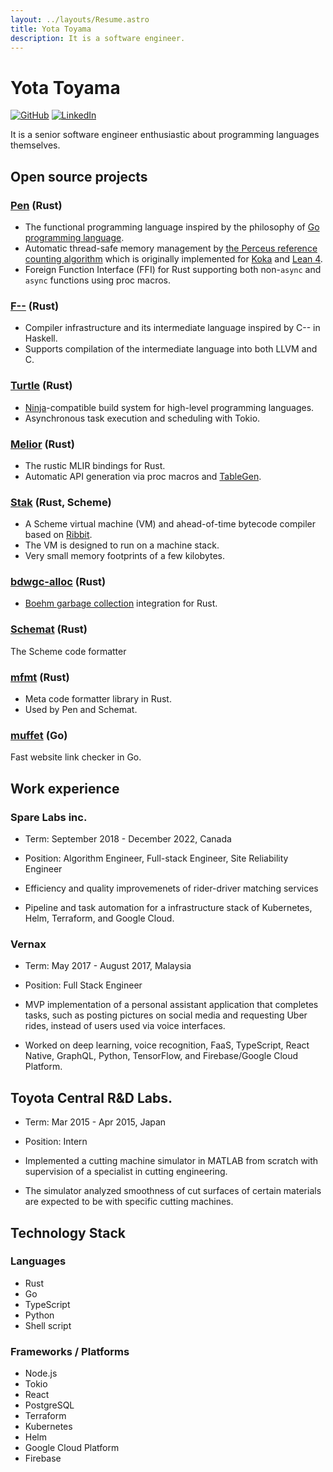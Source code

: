 ```yaml
---
layout: ../layouts/Resume.astro
title: Yota Toyama
description: It is a software engineer.
---
```


# Yota Toyama

[![GitHub](https://img.shields.io/badge/github-raviqqe-red.svg?style=flat-square)](https://github.com/raviqqe)
[![LinkedIn](https://img.shields.io/badge/linkedin-raviqqe-blue.svg?style=flat-square)](https://www.linkedin.com/in/yota-toyama-29b313bb/)

It is a senior software engineer enthusiastic about programming languages themselves.

## Open source projects

### [Pen](https://github.com/pen-lang/pen) (Rust)

- The functional programming language inspired by the philosophy of [Go programming language](https://go.dev/).
- Automatic thread-safe memory management by [the Perceus reference counting algorithm](https://www.microsoft.com/en-us/research/uploads/prod/2020/11/perceus-tr-v1.pdf) which is originally implemented for [Koka](https://github.com/koka-lang/koka) and [Lean 4](https://github.com/leanprover/lean4).
- Foreign Function Interface (FFI) for Rust supporting both non-`async` and `async` functions using proc macros.

### [F\-\-](https://github.com/raviqqe/fmm) (Rust)

- Compiler infrastructure and its intermediate language inspired by C-- in Haskell.
- Supports compilation of the intermediate language into both LLVM and C.

### [Turtle](https://github.com/raviqqe/turtle-build) (Rust)

- [Ninja](https://ninja-build.org/)-compatible build system for high-level programming languages.
- Asynchronous task execution and scheduling with Tokio.

### [Melior](https://github.com/raviqqe/melior) (Rust)

- The rustic MLIR bindings for Rust.
- Automatic API generation via proc macros and [TableGen](https://llvm.org/docs/TableGen/).

### [Stak](https://github.com/raviqqe/stak) (Rust, Scheme)

- A Scheme virtual machine (VM) and ahead-of-time bytecode compiler based on [Ribbit](https://github.com/udem-dlteam/ribbit/tree/main).
- The VM is designed to run on a machine stack.
- Very small memory footprints of a few kilobytes.

### [bdwgc-alloc](https://github.com/raviqqe/bdwgc-alloc) (Rust)

- [Boehm garbage collection](https://github.com/ivmai/bdwgc) integration for Rust.

### [Schemat](https://github.com/raviqqe/schemat) (Rust)

The Scheme code formatter

### [mfmt](https://github.com/raviqqe/mfmt) (Rust)

- Meta code formatter library in Rust.
- Used by Pen and Schemat.

### [muffet](https://github.com/raviqqe/muffet) (Go)

Fast website link checker in Go.

## Work experience

### Spare Labs inc.

- Term: September 2018 - December 2022, Canada
- Position: Algorithm Engineer, Full-stack Engineer, Site Reliability Engineer

- Efficiency and quality improvemenets of rider-driver matching services
- Pipeline and task automation for a infrastructure stack of Kubernetes, Helm, Terraform, and Google Cloud.

### Vernax

- Term: May 2017 - August 2017, Malaysia
- Position: Full Stack Engineer

- MVP implementation of a personal assistant application that completes tasks, such as posting pictures on social media and requesting Uber rides, instead of users used via voice interfaces.
- Worked on deep learning, voice recognition, FaaS, TypeScript, React Native, GraphQL, Python, TensorFlow, and Firebase/Google Cloud Platform.

## Toyota Central R&D Labs.

- Term: Mar 2015 - Apr 2015, Japan
- Position: Intern

- Implemented a cutting machine simulator in MATLAB from scratch with supervision of a specialist in cutting engineering.
- The simulator analyzed smoothness of cut surfaces of certain materials are expected to be with specific cutting machines.

## Technology Stack

### Languages

- Rust
- Go
- TypeScript
- Python
- Shell script

### Frameworks / Platforms

- Node.js
- Tokio
- React
- PostgreSQL
- Terraform
- Kubernetes
- Helm
- Google Cloud Platform
- Firebase
